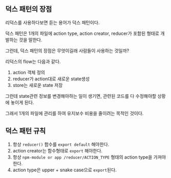 ## 덕스 패턴의 장점

리덕스를 사용하다보면 듣는 용어가 덕스 패턴이다.

덕스 패턴은 1개의 파일에 action type, action creator, reducer가 포함된 형태로 개발하는 것을 말한다.

그런데, 덕스 패턴의 장점은 무엇이길래 사람들이 사용하는 것일까?

리덕스의 flow는 다음과 같다.

1. action 객체 정의
2. reducer가 action대로 새로운 state생성
3. store는 새로운 state 저장

그런데 state관련 정보를 변경해야하는 일이 생기면, 관련된 코드를 다 수정해야할 상황에 놓이게 된다.

그래서 1개의 파일에 관리를 하여 유지보수 비용을 줄이려는 목적인 것이다.

## 덕스 패턴 규칙

1. 항상 `reducer()` 함수를 `export default` 해야한다.
2. action creator는 함수형태로 `export` 해야한다.
3. 항상 `npm-module or app /reducer/ACTION_TYPE` 형태의 action type을 가져야 한다.
4. action type은 upper + snake case으로 `export`된다.
